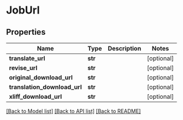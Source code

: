 # JobUrl

## Properties
Name | Type | Description | Notes
------------ | ------------- | ------------- | -------------
**translate_url** | **str** |  | [optional] 
**revise_url** | **str** |  | [optional] 
**original_download_url** | **str** |  | [optional] 
**translation_download_url** | **str** |  | [optional] 
**xliff_download_url** | **str** |  | [optional] 

[[Back to Model list]](../README.md#documentation-for-models) [[Back to API list]](../README.md#documentation-for-api-endpoints) [[Back to README]](../README.md)

